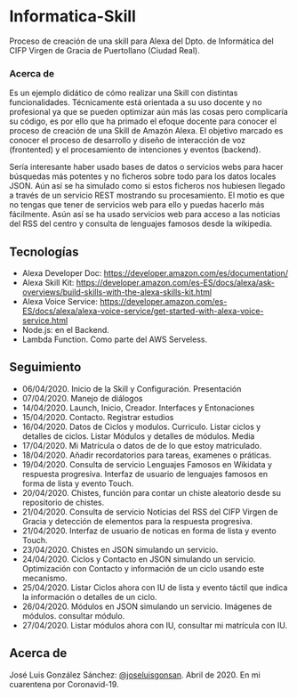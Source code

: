 # Informatica-Skill
Proceso de creación de una skill para Alexa del Dpto. de Informática del CIFP Virgen de Gracia de Puertollano (Ciudad Real). 

### Acerca de
Es un ejemplo didático de cómo realizar una Skill con distintas funcionalidades. Técnicamente está orientada a su uso docente y no profesional ya que se pueden optimizar aún más las cosas pero complicaría su código, es por ello que ha primado el efoque docente para conocer el proceso de creación de una Skill de Amazón Alexa. El objetivo marcado es conocer el proceso de desarrollo y diseño de interacción de voz (frontented) y el procesamiento de intenciones y eventos (backend).

Sería interesante haber usado bases de datos o servicios webs para hacer búsquedas más potentes y no ficheros sobre todo para los datos locales JSON. 
Aún así se ha simulado como si estos ficheros nos hubiesen llegado a través de un servicio REST mostrando su procesamiento.
El motio es que no tengas que tener de servicios web para ello y puedas hacerlo más fácilmente.
Asún así se ha usado servicios web para acceso a las noticias del RSS del centro y consulta de lenguajes famosos desde la wikipedia.



## Tecnologías
* Alexa Developer Doc: https://developer.amazon.com/es/documentation/
* Alexa Skill Kit: https://developer.amazon.com/es-ES/docs/alexa/ask-overviews/build-skills-with-the-alexa-skills-kit.html
* Alexa Voice Service: https://developer.amazon.com/es-ES/docs/alexa/alexa-voice-service/get-started-with-alexa-voice-service.html
* Node.js: en el Backend.
* Lambda Function. Como parte del AWS Serveless.

## Seguimiento
* 06/04/2020. Inicio de la Skill y Configuración. Presentación
* 07/04/2020. Manejo de diálogos
* 14/04/2020. Launch, Inicio, Creador. Interfaces y Entonaciones
* 15/04/2020. Contacto. Registrar estudios
* 16/04/2020. Datos de Ciclos y modulos. Curriculo. Listar ciclos y detalles de ciclos. Listar Módulos y detalles de módulos. Media
* 17/04/2020. Mi Matrícula o datos de de lo que estoy matriculado.
* 18/04/2020. Añadir recordatorios para tareas, examenes o práticas.
* 19/04/2020. Consulta de servicio Lenguajes Famosos en Wikidata y respuesta progresiva. Interfaz de usuario de lenguajes famosos en forma de lista y evento Touch.
* 20/04/2020. Chistes, función para contar un chiste aleatorio desde su repositorio de chistes.
* 21/04/2020. Consulta de servicio Noticias del RSS del CIFP Virgen de Gracia y detección de elementos para la respuesta progresiva.
* 21/04/2020. Interfaz de usuario de noticas en forma de lista y evento Touch.
* 23/04/2020. Chistes en JSON simulando un servicio.
* 24/04/2020. Ciclos y Contacto en JSON simulando un servicio. Optimización con Contacto y información de un ciclo usando este mecanismo.
* 25/04/2020. Listar Ciclos ahora con IU de lista y evento táctil que indica la información o detalles de un ciclo.
* 26/04/2020. Módulos en JSON simulando un servicio. Imágenes de módulos. consultar módulo.
* 27/04/2020. Listar módulos ahora con IU, consultar mi matrícula con IU.


## Acerca de
José Luis González Sánchez: [@joseluisgonsan](https://twitter.com/joseluisgonsan). Abril de 2020. En mi cuarentena por Coronavid-19.